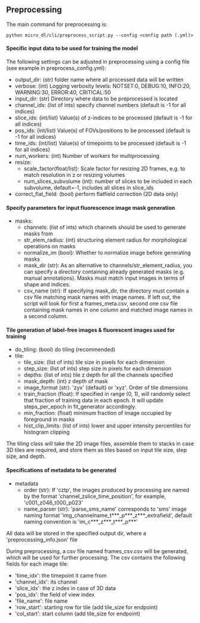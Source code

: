 ## Preprocessing

The main command for preprocessing is:
```buildoutcfg
python micro_dl/cli/preprocess_script.py --config <config path (.yml)>
```

#### Specific input data to be used for training the model

The following settings can be adjusted in preprocessing using a config file (see example in preprocess_config.yml):
* output_dir: (str) folder name where all processed data will be written
* verbose: (int) Logging verbosity levels: NOTSET:0, DEBUG:10, INFO:20, WARNING:30, ERROR:40, CRITICAL:50
* input_dir: (str) Directory where data to be preprocessed is located
* channel_ids: (list of ints) specify channel numbers (default is -1 for all indices)
* slice_ids: (int/list) Value(s) of z-indices to be processed (default is -1 for all indices)
* pos_ids: (int/list) Value(s) of FOVs/positions to be processed (default is -1 for all indices)
* time_ids: (int/list) Value(s) of timepoints to be processed (default is -1 for all indices)
* num_workers: (int) Number of workers for multiprocessing
* resize:
    * scale_factor(float/list): Scale factor for resizing 2D frames, e.g. to match resolution in z or resizing volumes
    * num_slices_subvolume (int): number of slices to be included in each subvolume, default=-1, includes all slices in           slice_ids
* correct_flat_field: (bool) perform flatfield correction (2D data only)

#### Specify parameters for input fluorescence image mask generation
* masks:
    * channels: (list of ints) which channels should be used to generate masks from
    * str_elem_radius: (int) structuring element radius for morphological operations on masks
    * normalize_im (bool): Whether to normalize image before generating masks
    * mask_dir (str): As an alternative to channels/str_element_radius, you can specify a directory
    containing already generated masks (e.g. manual annotations). Masks must match input images in 
    terms of shape and indices.
    * csv_name (str): If specifying mask_dir, the directory must contain a csv file matching mask names
    with image names. If left out, the script will look for first a frames_meta.csv,
    second one csv file containing mask names in one column and matched image names in a 
    second column.

#### Tile generation of label-free images & fluorescent images used for training
* do_tiling: (bool) do tiling (recommended)
* tile:
    * tile_size: (list of ints) tile size in pixels for each dimension
    * step_size: (list of ints) step size in pixels for each dimension
    * depths: (list of ints) tile z depth for all the channels specified
    * mask_depth: (int) z depth of mask
    * image_format (str): 'zyx' (default) or 'xyz'. Order of tile dimensions
    * train_fraction (float): If specified in range (0, 1), will randomly select that fraction
    of training data in each epoch. It will update steps_per_epoch in fit_generator accordingly.
    * min_fraction: (float) minimum fraction of image occupied by foreground in masks
    * hist_clip_limits: (list of ints) lower and upper intensity percentiles for histogram clipping

The tiling class will take the 2D image files, assemble them to stacks in case 3D tiles are required,
and store them as tiles based on input tile size, step size, and depth.

#### Specifications of metadata to be generated

* metadata
  * order (str): If 'cztp', the images produced by processing are named by the format 'channel_zslice_time_position', for example, 'c001_z046_t000_p023'
  * name_parser (str): 'parse_sms_name' corresponds to 'sms' image naming format 'img_channelname_t***_p***_z***_extrafield', default naming convention is 'im_c***_z***_t***_p***'

All data will be stored in the specified output dir, where a 'preprocessing_info.json' file

During preprocessing, a csv file named frames_csv.csv will be generated, which
will be used for further processing. The csv contains the following fields for each image tile:

* 'time_idx': the timepoint it came from
* 'channel_idx': its channel
* 'slice_idx': the z index in case of 3D data
* 'pos_idx': the field of view index
* 'file_name': file name
* 'row_start': starting row for tile (add tile_size for endpoint)
* 'col_start': start column (add tile_size for endpoint)
